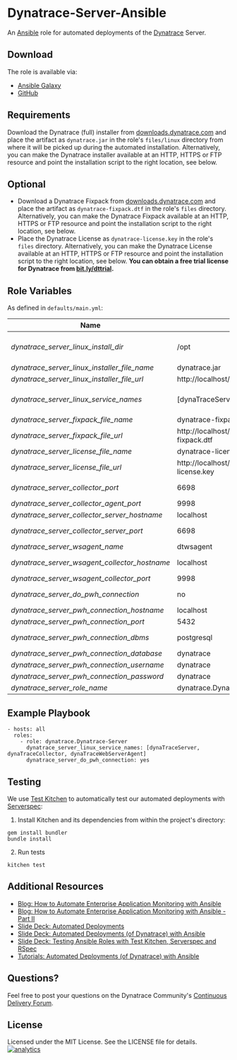 # Dynatrace-Server-Ansible

An [Ansible](http://www.ansible.com) role for automated deployments of the [Dynatrace](http://bit.ly/dttrial) Server.

## Download

The role is available via:

- [Ansible Galaxy](https://galaxy.ansible.com/list#/roles/2623)
- [GitHub](https://github.com/Dynatrace/Dynatrace-Server-Ansible)

## Requirements

Download the Dynatrace (full) installer from [downloads.dynatrace.com](downloads.dynatrace.com) and place the artifact as ```dynatrace.jar``` in the role's ```files/linux``` directory from where it will be picked up during the automated installation. Alternatively, you can make the Dynatrace installer available at an HTTP, HTTPS or FTP resource and point the installation script to the right location, see below.

## Optional

- Download a Dynatrace Fixpack from [downloads.dynatrace.com](downloads.dynatrace.com) and place the artifact as ```dynatrace-fixpack.dtf``` in the role's ```files``` directory. Alternatively, you can make the Dynatrace Fixpack available at an HTTP, HTTPS or FTP resource and point the installation script to the right location, see below.
- Place the Dynatrace License as ```dynatrace-license.key``` in the role's ```files``` directory. Alternatively, you can make the Dynatrace License available at an HTTP, HTTPS or FTP resource and point the installation script to the right location, see below. **You can obtain a free trial license for Dynatrace from [bit.ly/dttrial](http://bit.ly/dttrial).**

## Role Variables

As defined in ```defaults/main.yml```:

| Name                                          | Default                                          | Description |
|-----------------------------------------------|--------------------------------------------------|-------------|
| *dynatrace_server_linux_install_dir*          | /opt                                             | The Dynatrace Server will be installed into the directory *$dynatrace_server_linux_install_dir*/dynatrace-*$major*-*$minor*-*$rev*, where *$major*, *$minor* and *$rev* are given by the installer. A symbolic link to the actual installation directory will be created in *$dynatrace_server_linux_install_dir*/dynatrace. |
| *dynatrace_server_linux_installer_file_name*  | dynatrace.jar                                    | The file name of the Dynatrace installer in the role's ```files``` directory. |
| *dynatrace_server_linux_installer_file_url*   | http://localhost/dynatrace/dynatrace.jar         | A HTTP, HTTPS or FTP URL to the Dynatrace installer in the form (http\|https\|ftp)://[user[:pass]]@host.domain[:port]/path. |
| *dynatrace_server_linux_service_names*        | [dynaTraceServer]                                | The full installer installs the Dynatrace Server, Collector and Agents. However, by default only ```dynaTraceServer``` will run as a service. You can control which services shall be made available upon startup by specifying any of ```dynaTraceServer```, ```dynaTraceCollector``` or ```dynaTraceWebServerAgent``` in this list, as seen in the example below. |
| *dynatrace_server_fixpack_file_name*          | dynatrace-fixpack.dtf                            | The file name of the Dynatrace Fixpack in the role's ```files``` directory. |
| *dynatrace_server_fixpack_file_url*           | http://localhost/dynatrace/dynatrace-fixpack.dtf | A HTTP, HTTPS or FTP URL to the Dynatrace Fixpack in the form (http\|https\|ftp)://[user[:pass]]@host.domain[:port]/path. |
| *dynatrace_server_license_file_name*          | dynatrace-license.key                            | The file name of the Dynatrace License in the role's ```files``` directory. |
| *dynatrace_server_license_file_url*           | http://localhost/dynatrace/dynatrace-license.key | A HTTP, HTTPS or FTP URL to the Dynatrace License in the form (http\|https\|ftp)://[user[:pass]]@host.domain[:port]/path. |
| *dynatrace_server_collector_port*             | 6698                                             | The port where the Server service (if enabled via *$dynatrace_server_linux_service_names*) shall listen for Collectors. Use either ```6698``` (non-SSL) or ```6699``` (SSL). |
| *dynatrace_server_collector_agent_port*       | 9998                                             | The port where the Collector service (if enabled via *$dynatrace_server_linux_service_names*) shall listen for Agents. |
| *dynatrace_server_collector_server_hostname*  | localhost                                        | The location of the Server the Collector service (if enabled via *$dynatrace_server_linux_service_names*) shall connect to. |
| *dynatrace_server_collector_server_port*      | 6698                                             | The port on the Server the Collector service (if enabled via *$dynatrace_server_linux_service_names*) shall connect to. Use either ```6698``` (non-SSL) or ```6699``` (SSL). |
| *dynatrace_server_wsagent_name*               | dtwsagent                                        | The name the Web Server Agent as it appears in Dynatrace (if enabled via *$dynatrace_server_linux_service_names*). |
| *dynatrace_server_wsagent_collector_hostname* | localhost                                        | The location of the Collector the Web Server Agent service (if enabled via *$dynatrace_server_linux_service_names*) shall connect to. |
| *dynatrace_server_wsagent_collector_port*     | 9998                                             | The port on the Collector the Web Server Agent service (if enabled via *$dynatrace_server_linux_service_names*) shall connect to. |
| *dynatrace_server_do_pwh_connection*          | no                                               | Whether a connection to an existing Performance Warehouse (database) shall be established, or not. **Note**: requires Dynatrace >= v6.2. |
| *dynatrace_server_pwh_connection_hostname*    | localhost                                        |             |
| *dynatrace_server_pwh_connection_port*        | 5432                                             |             |
| *dynatrace_server_pwh_connection_dbms*        | postgresql                                       | The DBMS type of the Performance Warehouse. Possible values are ```embedded``` (not suitable for production systems), ```db2```, ```oracle```, ```postgresql```, ```sqlazure```, ```sqlserver``` |
| *dynatrace_server_pwh_connection_database*    | dynatrace                                        |             |
| *dynatrace_server_pwh_connection_username*    | dynatrace                                        |             |
| *dynatrace_server_pwh_connection_password*    | dynatrace                                        |             |
| *dynatrace_server_role_name*                  | dynatrace.Dynatrace-Server                       | The actual name of this role in an [Ansible Playbook's](http://docs.ansible.com/playbooks.html) ```roles``` directory. |

## Example Playbook

	- hosts: all
	  roles:
	    - role: dynatrace.Dynatrace-Server
	      dynatrace_server_linux_service_names: [dynaTraceServer, dynaTraceCollector, dynaTraceWebServerAgent]
	      dynatrace_server_do_pwh_connection: yes

## Testing

We use [Test Kitchen](http://kitchen.ci) to automatically test our automated deployments with [Serverspec](http://serverspec.org):

1) Install Kitchen and its dependencies from within the project's directory:

```
gem install bundler
bundle install
```

2) Run tests

```
kitchen test
```

## Additional Resources

- [Blog: How to Automate Enterprise Application Monitoring with Ansible](http://apmblog.dynatrace.com/2015/03/04/how-to-automate-enterprise-application-monitoring-with-ansible/)
- [Blog: How to Automate Enterprise Application Monitoring with Ansible - Part II](http://apmblog.dynatrace.com/2015/04/23/how-to-automate-enterprise-application-monitoring-with-ansible-part-ii/)
- [Slide Deck: Automated Deployments](http://slideshare.net/MartinEtmajer/automated-deployments-slide-share)
- [Slide Deck: Automated Deployments (of Dynatrace) with Ansible](http://www.slideshare.net/MartinEtmajer/automated-deployments-with-ansible)
- [Slide Deck: Testing Ansible Roles with Test Kitchen, Serverspec and RSpec](http://www.slideshare.net/MartinEtmajer/testing-ansible-roles-with-test-kitchen-serverspec-and-rspec-48185017)
- [Tutorials: Automated Deployments (of Dynatrace) with Ansible](https://community.compuwareapm.com/community/display/LEARN/Tutorials+on+Automated+Deployments#TutorialsonAutomatedDeployments-ansible)

## Questions?

Feel free to post your questions on the Dynatrace Community's [Continuous Delivery Forum](https://community.dynatrace.com/community/pages/viewpage.action?pageId=46628921).

## License

Licensed under the MIT License. See the LICENSE file for details.
[![analytics](https://www.google-analytics.com/collect?v=1&t=pageview&_s=1&dl=https%3A%2F%2Fgithub.com%2FdynaTrace&dp=%2FDynatrace-Server-Ansible&dt=Dynatrace-Server-Ansible&_u=Dynatrace~&cid=github.com%2FdynaTrace&tid=UA-54510554-5&aip=1)]()
